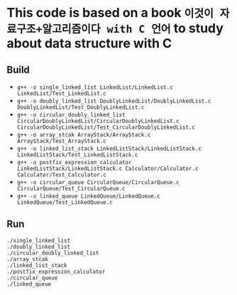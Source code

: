 # This code is based on a book `이것이 자료구조+알고리즘이다 with C 언어` to study about data structure with C

## Build
- `g++ -o single_linked_list LinkedList/LinkedList.c LinkedList/Test_LinkedList.c`
- `g++ -o doubly_linked_list DoublyLinkedList/DoublyLinkedList.c DoublyLinkedList/Test_DoublyLinkedList.c`
- `g++ -o circular_doubly_linked_list CircularDoublyLinkedList/CircularDoublyLinkedList.c CircularDoublyLinkedList/Test_CircularDoublyLinkedList.c`
- `g++ -o array_stcak ArrayStack/ArrayStack.c ArrayStack/Test_ArrayStack.c`
- `g++ -o linked_list_stack LinkedListStack/LinkedListStack.c LinkedListStack/Test_LinkedListStack.c`
- `g++ -o postfix_expression_calculator LinkedListStack/LinkedListStack.c Calculator/Calculator.c Calculator/Test_Calculator.c`
- `g++ -o circular_queue CircularQueue/CircularQueue.c CircularQueue/Test_CircularQueue.c`
- `g++ -o linked_queue LinkedQueue/LinkedQueue.c LinkedQueue/Test_LinkedQueue.c`

## Run
`./single_linked_list`  
`./doubly_linked_list`  
`./circular_doubly_linked_list`  
`./array_stcak`  
`./linked_list_stack`  
`./postfix_expression_calculator`  
`./circular_queue`  
`./linked_queue`  